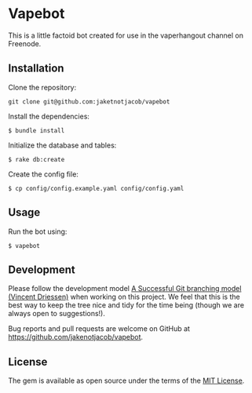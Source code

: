 # Vapebot

This is a little factoid bot created for use in the vaperhangout channel on Freenode.

## Installation

Clone the repository:

```
git clone git@github.com:jaketnotjacob/vapebot
```

Install the dependencies:

    $ bundle install

Initialize the database and tables:

    $ rake db:create

Create the config file:

    $ cp config/config.example.yaml config/config.yaml

## Usage

Run the bot using:

    $ vapebot

## Development

Please follow the development model [A Successful Git branching model (Vincent Driessen)](http://nvie.com/posts/a-successful-git-branching-model/) when working on this project.  We feel that this is the best way to keep the tree nice and tidy for the time being (though we are always open to suggestions!).

Bug reports and pull requests are welcome on GitHub at https://github.com/jakenotjacob/vapebot.

## License

The gem is available as open source under the terms of the [MIT License](http://opensource.org/licenses/MIT).


